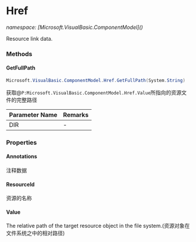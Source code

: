 ﻿# Href
_namespace: [Microsoft.VisualBasic.ComponentModel](<a href="#" onClick="load('/docs/Microsoft.VisualBasic.ComponentModel/index.md')"></a>)_

Resource link data.



### Methods

#### GetFullPath
```csharp
Microsoft.VisualBasic.ComponentModel.Href.GetFullPath(System.String)
```
获取@``P:Microsoft.VisualBasic.ComponentModel.Href.Value``所指向的资源文件的完整路径

|Parameter Name|Remarks|
|--------------|-------|
|DIR|-|



### Properties

#### Annotations
注释数据
#### ResourceId
资源的名称
#### Value
The relative path of the target resource object in the file system.(资源对象在文件系统之中的相对路径)

